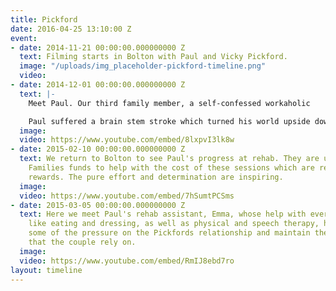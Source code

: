 ```yaml
---
title: Pickford
date: 2016-04-25 13:10:00 Z
event:
- date: 2014-11-21 00:00:00.000000000 Z
  text: Filming starts in Bolton with Paul and Vicky Pickford.
  image: "/uploads/img_placeholder-pickford-timeline.png"
  video: 
- date: 2014-12-01 00:00:00.000000000 Z
  text: |-
    Meet Paul. Our third family member, a self-confessed workaholic

    Paul suffered a brain stem stroke which turned his world upside down and is now treating recovery as a full time job.
  image: 
  video: https://www.youtube.com/embed/8lxpvI3lk8w
- date: 2015-02-10 00:00:00.000000000 Z
  text: We return to Bolton to see Paul's progress at rehab. They are using Seven
    Families funds to help with the cost of these sessions which are really showing
    rewards. The pure effort and determination are inspiring.
  image: 
  video: https://www.youtube.com/embed/7hSumtPCSms
- date: 2015-03-05 00:00:00.000000000 Z
  text: Here we meet Paul's rehab assistant, Emma, whose help with every day activities
    like eating and dressing, as well as physical and speech therapy, helps to relieve
    some of the pressure on the Pickfords relationship and maintain the positivity
    that the couple rely on.
  image: 
  video: https://www.youtube.com/embed/RmIJ8ebd7ro
layout: timeline
---
```


